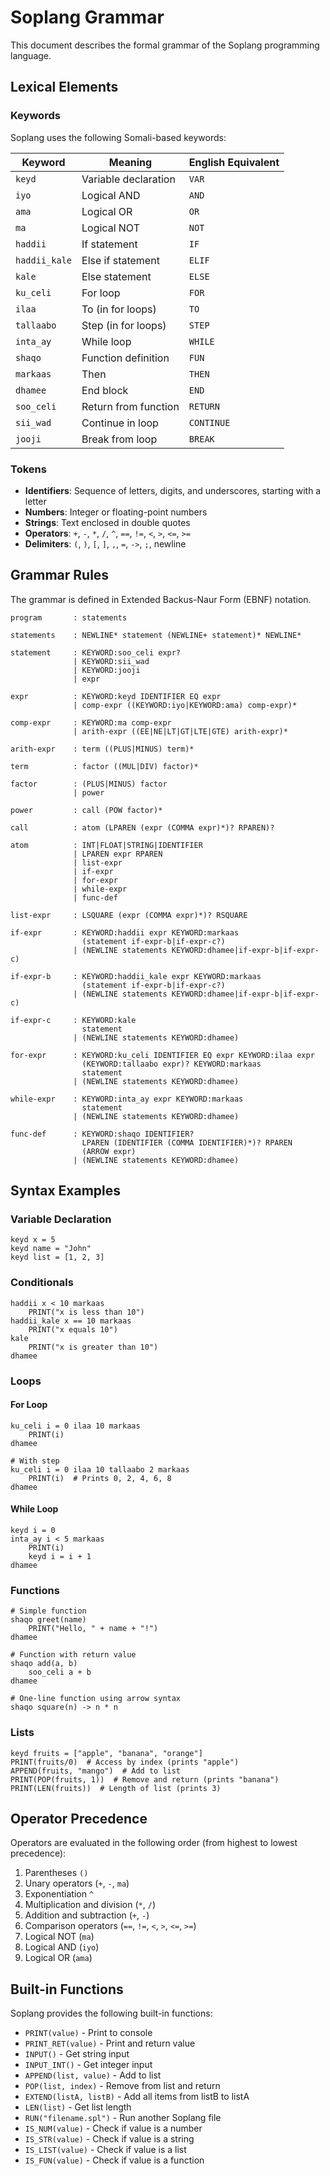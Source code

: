 # Soplang Grammar

This document describes the formal grammar of the Soplang programming language.

## Lexical Elements

### Keywords

Soplang uses the following Somali-based keywords:

| Keyword       | Meaning              | English Equivalent |
| ------------- | -------------------- | ------------------ |
| `keyd`        | Variable declaration | `VAR`              |
| `iyo`         | Logical AND          | `AND`              |
| `ama`         | Logical OR           | `OR`               |
| `ma`          | Logical NOT          | `NOT`              |
| `haddii`      | If statement         | `IF`               |
| `haddii_kale` | Else if statement    | `ELIF`             |
| `kale`        | Else statement       | `ELSE`             |
| `ku_celi`     | For loop             | `FOR`              |
| `ilaa`        | To (in for loops)    | `TO`               |
| `tallaabo`    | Step (in for loops)  | `STEP`             |
| `inta_ay`     | While loop           | `WHILE`            |
| `shaqo`       | Function definition  | `FUN`              |
| `markaas`     | Then                 | `THEN`             |
| `dhamee`      | End block            | `END`              |
| `soo_celi`    | Return from function | `RETURN`           |
| `sii_wad`     | Continue in loop     | `CONTINUE`         |
| `jooji`       | Break from loop      | `BREAK`            |

### Tokens

- **Identifiers**: Sequence of letters, digits, and underscores, starting with a letter
- **Numbers**: Integer or floating-point numbers
- **Strings**: Text enclosed in double quotes
- **Operators**: `+`, `-`, `*`, `/`, `^`, `==`, `!=`, `<`, `>`, `<=`, `>=`
- **Delimiters**: `(`, `)`, `[`, `]`, `,`, `=`, `->`, `;`, newline

## Grammar Rules

The grammar is defined in Extended Backus-Naur Form (EBNF) notation.

```ebnf
program       : statements

statements    : NEWLINE* statement (NEWLINE+ statement)* NEWLINE*

statement     : KEYWORD:soo_celi expr?
              | KEYWORD:sii_wad
              | KEYWORD:jooji
              | expr

expr          : KEYWORD:keyd IDENTIFIER EQ expr
              | comp-expr ((KEYWORD:iyo|KEYWORD:ama) comp-expr)*

comp-expr     : KEYWORD:ma comp-expr
              | arith-expr ((EE|NE|LT|GT|LTE|GTE) arith-expr)*

arith-expr    : term ((PLUS|MINUS) term)*

term          : factor ((MUL|DIV) factor)*

factor        : (PLUS|MINUS) factor
              | power

power         : call (POW factor)*

call          : atom (LPAREN (expr (COMMA expr)*)? RPAREN)?

atom          : INT|FLOAT|STRING|IDENTIFIER
              | LPAREN expr RPAREN
              | list-expr
              | if-expr
              | for-expr
              | while-expr
              | func-def

list-expr     : LSQUARE (expr (COMMA expr)*)? RSQUARE

if-expr       : KEYWORD:haddii expr KEYWORD:markaas
                (statement if-expr-b|if-expr-c?)
              | (NEWLINE statements KEYWORD:dhamee|if-expr-b|if-expr-c)

if-expr-b     : KEYWORD:haddii_kale expr KEYWORD:markaas
                (statement if-expr-b|if-expr-c?)
              | (NEWLINE statements KEYWORD:dhamee|if-expr-b|if-expr-c)

if-expr-c     : KEYWORD:kale
                statement
              | (NEWLINE statements KEYWORD:dhamee)

for-expr      : KEYWORD:ku_celi IDENTIFIER EQ expr KEYWORD:ilaa expr 
                (KEYWORD:tallaabo expr)? KEYWORD:markaas
                statement
              | (NEWLINE statements KEYWORD:dhamee)

while-expr    : KEYWORD:inta_ay expr KEYWORD:markaas
                statement
              | (NEWLINE statements KEYWORD:dhamee)

func-def      : KEYWORD:shaqo IDENTIFIER?
                LPAREN (IDENTIFIER (COMMA IDENTIFIER)*)? RPAREN
                (ARROW expr)
              | (NEWLINE statements KEYWORD:dhamee)
```

## Syntax Examples

### Variable Declaration

```
keyd x = 5
keyd name = "John"
keyd list = [1, 2, 3]
```

### Conditionals

```
haddii x < 10 markaas
    PRINT("x is less than 10")
haddii_kale x == 10 markaas
    PRINT("x equals 10")
kale
    PRINT("x is greater than 10")
dhamee
```

### Loops

#### For Loop

```
ku_celi i = 0 ilaa 10 markaas
    PRINT(i)
dhamee

# With step
ku_celi i = 0 ilaa 10 tallaabo 2 markaas
    PRINT(i)  # Prints 0, 2, 4, 6, 8
dhamee
```

#### While Loop

```
keyd i = 0
inta_ay i < 5 markaas
    PRINT(i)
    keyd i = i + 1
dhamee
```

### Functions

```
# Simple function
shaqo greet(name)
    PRINT("Hello, " + name + "!")
dhamee

# Function with return value
shaqo add(a, b)
    soo_celi a + b
dhamee

# One-line function using arrow syntax
shaqo square(n) -> n * n
```

### Lists

```
keyd fruits = ["apple", "banana", "orange"]
PRINT(fruits/0)  # Access by index (prints "apple")
APPEND(fruits, "mango")  # Add to list
PRINT(POP(fruits, 1))  # Remove and return (prints "banana")
PRINT(LEN(fruits))  # Length of list (prints 3)
```

## Operator Precedence

Operators are evaluated in the following order (from highest to lowest precedence):

1. Parentheses `()`
2. Unary operators (`+`, `-`, `ma`)
3. Exponentiation `^`
4. Multiplication and division (`*`, `/`)
5. Addition and subtraction (`+`, `-`)
6. Comparison operators (`==`, `!=`, `<`, `>`, `<=`, `>=`)
7. Logical NOT (`ma`)
8. Logical AND (`iyo`)
9. Logical OR (`ama`)

## Built-in Functions

Soplang provides the following built-in functions:

- `PRINT(value)` - Print to console
- `PRINT_RET(value)` - Print and return value
- `INPUT()` - Get string input
- `INPUT_INT()` - Get integer input
- `APPEND(list, value)` - Add to list
- `POP(list, index)` - Remove from list and return
- `EXTEND(listA, listB)` - Add all items from listB to listA
- `LEN(list)` - Get list length
- `RUN("filename.spl")` - Run another Soplang file
- `IS_NUM(value)` - Check if value is a number
- `IS_STR(value)` - Check if value is a string
- `IS_LIST(value)` - Check if value is a list
- `IS_FUN(value)` - Check if value is a function 